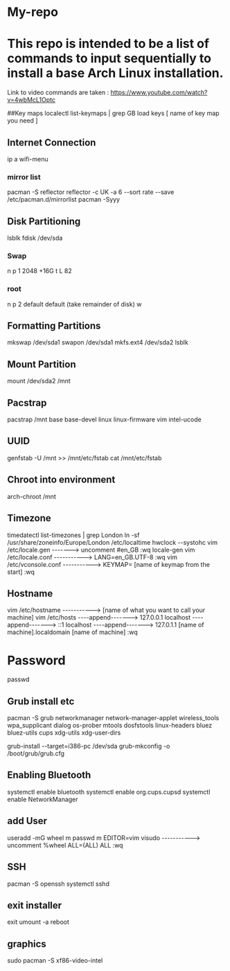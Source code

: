 # My-repo

# This repo is intended to be a list of commands to input sequentially to install a base Arch Linux installation.

Link to video commands are taken : https://www.youtube.com/watch?v=4wbMcL1Optc

##Key maps
localectl list-keymaps | grep GB
load keys  [ name of key map you need ]

## Internet Connection
ip a
wifi-menu

### mirror list 
pacman -S reflector 
reflector -c UK -a 6 --sort rate --save /etc/pacman.d/mirrorlist
pacman -Syyy

## Disk Partitioning
lsblk
fdisk /dev/sda
### Swap
n
p
1
2048
+16G
t
L
82

### root
n
p
2
default
default (take remainder of disk)
w

## Formatting Partitions 
mkswap /dev/sda1
swapon /dev/sda1
mkfs.ext4 /dev/sda2 
lsblk

## Mount Partition
mount /dev/sda2 /mnt

## Pacstrap
pacstrap /mnt base base-devel linux linux-firmware vim intel-ucode 

## UUID
genfstab -U /mnt >> /mnt/etc/fstab
cat /mnt/etc/fstab

## Chroot into environment
arch-chroot /mnt 

## Timezone
timedatectl list-timezones | grep London
ln -sf /usr/share/zoneinfo/Europe/London /etc/localtime
hwclock --systohc
vim /etc/locale.gen ------->  uncomment #en_GB
:wq
locale-gen
vim /etc/locale.conf  -----------> LANG=en_GB.UTF-8
:wq
vim /etc/vconsole.conf -----------> KEYMAP= [name of keymap from the start]
:wq

## Hostname
vim /etc/hostname -----------> [name of what you want to call your machine]
vim /etc/hosts ----append-------> 127.0.0.1   localhost 
               ----append-------> ::1   localhost 
               ----append-------> 127.0.1.1   [name of machine].localdomain   [name of machine]
               :wq
 
 # Password
 passwd 
 
 ## Grub install etc
 pacman -S grub networkmanager network-manager-applet wireless_tools wpa_supplicant dialog os-prober mtools dosfstools linux-headers bluez bluez-utils cups xdg-utils xdg-user-dirs 
 
 grub-install --target=i386-pc /dev/sda
 grub-mkconfig -o /boot/grub/grub.cfg
 
 ## Enabling Bluetooth
 systemctl enable bluetooth
 systemctl enable org.cups.cupsd
 systemctl enable NetworkManager
 
 ## add User
 useradd -mG wheel m
 passwd m
 EDITOR=vim visudo -----------> uncomment %wheel ALL=(ALL) ALL
 :wq
 
 ## SSH
 pacman -S openssh
 systemctl sshd 
 
 ## exit installer
 exit
 umount -a
 reboot
 
 ## graphics
 sudo pacman -S xf86-video-intel
 
